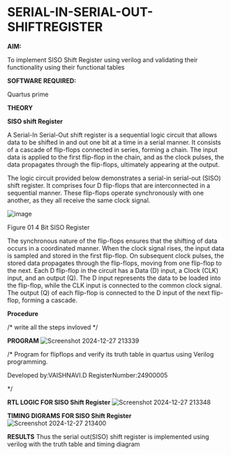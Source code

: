 # SERIAL-IN-SERIAL-OUT-SHIFTREGISTER

**AIM:**

To implement  SISO Shift Register using verilog and validating their functionality using their functional tables

**SOFTWARE REQUIRED:**

Quartus prime

**THEORY**

**SISO shift Register**

A Serial-In Serial-Out shift register is a sequential logic circuit that allows data to be shifted in and out one bit at a time in a serial manner. It consists of a cascade of flip-flops connected in series, forming a chain. The input data is applied to the first flip-flop in the chain, and as the clock pulses, the data propagates through the flip-flops, ultimately appearing at the output.

The logic circuit provided below demonstrates a serial-in serial-out (SISO) shift register. It comprises four D flip-flops that are interconnected in a sequential manner. These flip-flops operate synchronously with one another, as they all receive the same clock signal.

![image](https://github.com/naavaneetha/SERIAL-IN-SERIAL-OUT-SHIFTREGISTER/assets/154305477/e81c4072-37f9-46c6-8145-566764b74c3a)

Figure 01 4 Bit SISO Register

The synchronous nature of the flip-flops ensures that the shifting of data occurs in a coordinated manner. When the clock signal rises, the input data is sampled and stored in the first flip-flop. On subsequent clock pulses, the stored data propagates through the flip-flops, moving from one flip-flop to the next.
Each D flip-flop in the circuit has a Data (D) input, a Clock (CLK) input, and an output (Q). The D input represents the data to be loaded into the flip-flop, while the CLK input is connected to the common clock signal. The output (Q) of each flip-flop is connected to the D input of the next flip-flop, forming a cascade.

**Procedure**

/* write all the steps invloved */

**PROGRAM**
![Screenshot 2024-12-27 213339](https://github.com/user-attachments/assets/7ee560ba-6dc9-4f7b-9f64-0b5e07eabff5)

/* Program for flipflops and verify its truth table in quartus using Verilog programming.

Developed by:VAISHNAVI.D RegisterNumber:24900005

*/

**RTL LOGIC FOR SISO Shift Register**
![Screenshot 2024-12-27 213348](https://github.com/user-attachments/assets/d754c474-db8b-4e4f-a528-e44df75a465d)

**TIMING DIGRAMS FOR SISO Shift Register**
![Screenshot 2024-12-27 213400](https://github.com/user-attachments/assets/1c41b53f-59e5-4b8a-81aa-c2d22c4b0cc7)

**RESULTS**
Thus the serial out(SISO) shift register is implemented using verilog with the truth table and timing diagram
